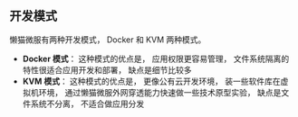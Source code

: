 ## 开发模式

懒猫微服有两种开发模式， Docker 和 KVM 两种模式。

- **Docker 模式**： 这种模式的优点是， 应用权限更容易管理， 文件系统隔离的特性很适合应用开发和部署， 缺点是细节比较多
- **KVM 模式**： 这种模式的优点是， 更像公有云开发环境， 装一些软件库在虚拟机环境， 通过懒猫微服外网穿透能力快速做一些技术原型实验， 缺点是文件系统不分离， 不适合做应用分发
